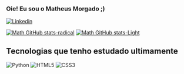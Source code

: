 ### Oie! Eu sou o Matheus Morgado ;)

[![Linkedin](https://img.shields.io/badge/LinkedIn-0077B5?style=for-the-badge&logo=linkedin&logoColor=white)](https://www.linkedin.com/in/mathmorgado)

[![Math GitHub stats-radical](https://github-readme-stats.vercel.app/api?username=mathmorgado&show_icons=true&theme=radical#gh-radical-mode-only)](https://github.com/anuraghazra/github-readme-stats#gh-dark-mode-only)
[![Math GitHub stats-Light](https://github-readme-stats.vercel.app/api?username=mathmorgado&show_icons=true&theme=default#gh-light-mode-only)](https://github.com/anuraghazra/github-readme-stats#gh-light-mode-only)

## Tecnologias que tenho estudado ultimamente

![Python](https://img.shields.io/badge/Python-3776AB?style=for-the-badge&logo=python&logoColor=white)
![HTML5](https://img.shields.io/badge/HTML5-E34F26?style=for-the-badge&logo=html5&logoColor=white)
![CSS3](https://img.shields.io/badge/CSS3-1572B6?style=for-the-badge&logo=css3&logoColor=white)

